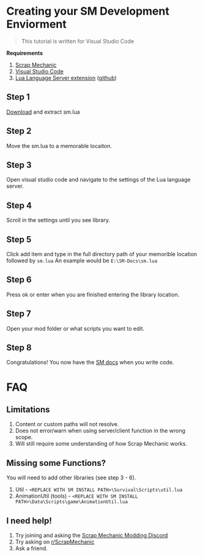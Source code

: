 # Creating your SM Development Enviorment
> This tutorial is written for Visual Studio Code

**Requirements**
 1. [Scrap Mechanic](https://store.steampowered.com/app/387990/Scrap_Mechanic/)
 2. [Visual Studio Code](https://code.visualstudio.com/) 
 3. [Lua Language Server extension](https://marketplace.visualstudio.com/items?itemName=sumneko.lua) ([github](https://github.com/sumneko/lua-language-server))

## Step 1
[Download](https://scrapmechanic.com/api/lua.zip) and extract sm.lua

## Step 2
Move the sm.lua to a memorable locaiton.

## Step 3
Open visual studio code and navigate to the settings of the Lua language server.

## Step 4
Scroll in the settings until you see library.

## Step 5
Click add item and type in the full directory path of your memorible location followed by 
``sm.lua``
An example would be
``E:\SM-Docs\sm.lua``

## Step 6
Press ok or enter when you are finished entering the library location.

## Step 7
Open your mod folder or what scripts you want to edit.

## Step 8
Congratulations! You now have the [SM docs](https://scrapmechanic.com/api/index.html) when you write code.

# FAQ

## Limitations
1. Content or custom paths will not resolve.
2. Does not error/warn when using server/client function in the wrong scope.
3. Will still require some understanding of how Scrap Mechanic works.

## Missing some Functions?
You will need to add other libraries (see step 3 - 6).

 1. Util - ```<REPLACE WITH SM INSTALL PATH>\Survival\Scripts\util.lua```
 2. AnimationUtil (tools) - ```<REPLACE WITH SM INSTALL PATH>\Data\Scripts\game\AnimationUtil.lua```

## I need help!
1. Try joining and asking the [Scrap Mechanic Modding Discord](https://discord.gg/SVEFyus)
2. Try asking on [r/ScrapMechanic](https://www.reddit.com/r/ScrapMechanic/)
3. Ask a friend.
